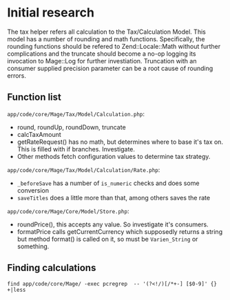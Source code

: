 Initial research
===

The tax helper refers all calculation to the Tax/Calculation Model. This model
has a number of rounding and math functions. Specifically, the rounding
functions should be refered to Zend::Locale::Math without further
complications and the truncate should become a no-op logging its invocation to
Mage::Log for further investiation. Truncation with an consumer supplied
precision parameter can be a root cause of rounding errors.

Function list
---
`app/code/core/Mage/Tax/Model/Calculation.php`:

* round, roundUp, roundDown, truncate
* calcTaxAmount
* getRateRequest() has no math, but determines where to base it's tax on. This
  is filled with if branches. Investigate.
* Other methods fetch configuration values to determine tax strategy.

`app/code/core/Mage/Tax/Model/Calculation/Rate.php`:

* `_beforeSave` has a number of `is_numeric` checks and does some conversion
* `saveTitles` does a little more than that, among others saves the rate

`app/code/core/Mage/Core/Model/Store.php`:

* roundPrice(), this accepts any value. So investigate it's consumers.
* formatPrice calls getCurrentCurrency which supposedly returns a string but
  method format() is called on it, so must be `Varien_String` or something.

Finding calculations
---

`find app/code/core/Mage/ -exec pcregrep  -- '(?<!/)[/*+-] [$0-9]' {} +|less`


